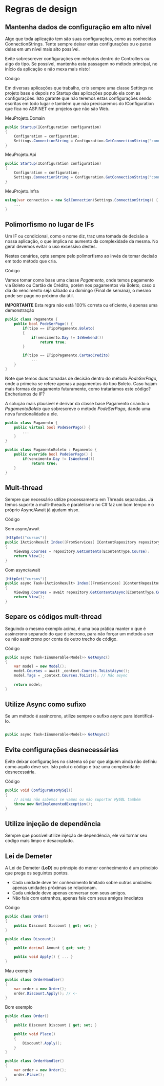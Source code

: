 # Regras de design

## Mantenha dados de configuração em alto nível

Algo que toda aplicação tem são suas configurações, como as conhecidas ConnectionStrings. Tente sempre deixar estas configurações ou o parse delas em um nível mais alto possível.

Evite sobrescrever configurações em métodos dentro de Controllers ou algo do tipo. Se possível, mantenha esta passagem no método principal, no início da aplicação e não mexa mais nisto!


Código

Em diversas aplicações que trabalho, crio sempre uma classe Settings no projeto base e depois no Startup das aplicações populo ela com as configurações. Isto garante que não teremos estas configurações sendo escritas em todo lugar e também que não precisaremos do IConfiguration que fica no ASP.NET em projetos que não são Web.

MeuProjeto.Domain

```cs
public Startup(IConfiguration configuration)
{
    Configuration = configuration;
    Settings.ConnectionString = Configuration.GetConnectionString("connectionString");
}
```

MeuProjeto.Api

```cs
public Startup(IConfiguration configuration)
{
    Configuration = configuration;
    Settings.ConnectionString = Configuration.GetConnectionString("connectionString");
}
```

MeuProjeto.Infra

```cs
using(var connection = new SqlConnection(Settings.ConnectionString)) {
    ...
}
```

## Polimorfismo no lugar de IFs

Um IF ou condicional, como o nome diz, traz uma tomada de decisão a nossa aplicação, o que implica no aumento da complexidade da mesma. No geral devemos evitar o uso excessivo destes.

Nestes cenários, opte sempre pelo polimorfismo ao invés de tomar decisão em todo método que cria.


Código

Vamos tomar como base uma classe *Pagamento*, onde temos pagamento via Boleto ou Cartão de Crédito, porém nos pagamentos via Boleto, caso o dia do vencimento seja sábado ou domingo (Final de semana), o mesmo pode ser pago no próximo dia útil.

**IMPORTANTE** Esta regra não está 100% correta ou eficiente, é apenas uma demonstração

```cs
public class Pagamento {
    public bool PodeSerPago() {
        if(tipo == ETipoPagamento.Boleto)
        {
            if(vencimento.Day != IsWeekend())
                return true;
        }

        if(tipo == ETipoPagamento.CartaoCredito)
            ...
    }
}
```

Note que temos duas tomadas de decisão dentro do método *PodeSerPago*, onde a primeira se refere apenas a pagamentos do tipo Boleto. Caso hajam mais formas de pagamento futuramente, como tratariamos este código? Encheriamos de IF?

A solução mais plausível é derivar da classe base Pagamento criando o *PagamentoBoleto* que sobrescreve o método *PodeSerPago*, dando uma nova funcionalidade a ele.


```cs
public class Pagamento {
    public virtual bool PodeSerPago() {
        ...
    }
}

public class PagamentoBoleto : Pagamento {
    public override bool PodeSerPago() {
        if(vencimento.Day != IsWeekend())
            return true;
    }
}
```

## Mult-thread
Sempre que necessário utilize processamento em Threads separadas. Já temos suporte a multi-threads e paralelismo no C# faz um bom tempo e o próprio Async/Await já ajudam nisso.


Código

Sem async/await

```cs
[HttpGet("cursos")]
public IActionResult Index([FromServices] IContentRepository repository)
{
    ViewBag.Courses = repository.GetContents(EContentType.Course);
    return View();
}
```

Com async/await

```cs
[HttpGet("cursos")]
public async Task<IActionResult> Index([FromServices] IContentRepository repository)
{
    ViewBag.Courses = await repository.GetContentsAsync(EContentType.Course);
    return View();
}
```

## Separe os códigos mult-thread

Seguindo o mesmo exemplo acima, é uma boa prática manter o que é assíncrono separado do que é síncrono, para não forçar um método a ser ou não assíncrono por conta de outro trecho de código.


Código

```cs
public async Task<IEnumerable<Model>> GetAsync()
{
    var model = new Model();
    model.Courses = await _context.Courses.ToListAsync();
    model.Tags = _context.Courses.ToList(); // Não async
    
    return model;
}
```

## Utilize Async como sufixo

Se um método é assíncrono, utilize sempre o sufixo async para identificá-lo.

```cs

public async Task<IEnumerable<Model>> GetAsync()

```

## Evite configurações desnecessárias

Evite deixar configurações no sistema só por que alguém ainda não definiu como aquilo deve ser. Isto polui o código e traz uma complexidade desnecessária.

Código 

```cs
public void ConfiguraUsoMySql() 
{
    // ainda não sabemos se vamos ou não suportar MySQL também
    throw new NotImplementedException();
}
```

## Utilize injeção de dependência

Sempre que possível utilize injeção de dependência, ele vai tornar seu código mais limpo e desacoplado.


## Lei de Demeter

A Lei de Demeter (**LoD**) ou princípio do menor conhecimento é um princípio que prega os seguintes pontos.

* Cada unidade deve ter conhecimento limitado sobre outras unidades: apenas unidades próximas se relacionam.
* Cada unidade deve apenas conversar com seus amigos.
* Não fale com estranhos, apenas fale com seus amigos imediatos

Código

```cs
public class Order() 
{ 
    public Discount Discount { get; set; }
}

public class Discount() 
{ 
    public decimal Amount { get; set; }

    public void Apply() { ... }
}
```

Mau exemplo

```cs
public class OrderHandler() 
{
    var order = new Order();
    order.Discount.Apply(); // <-
}
```

Bom exemplo

```cs
public class Order() 
{ 
    public Discount Discount { get; set; }

    public void Place() 
    {
        Discount?.Apply();
    }
}

public class OrderHandler() 
{
    var order = new Order();
    order.Place();
}
```

